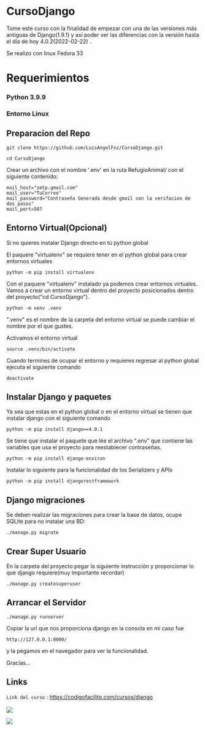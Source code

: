 # CursoDjango

Tome este curso con la finalidad de empezar con una de las versiones más antiguas de Django(1.9.1) y así poder ver las diferencias con la versión hasta el día de hoy 4.0.2(2022-02-22)  .

Se realizo con linux Fedora 33


# Requerimientos

### Python 3.9.9
### Entorno Linux

## Preparacion del Repo
~~~
git clone https://github.com/LuisAngelFnz/CursoDjango.git
~~~
~~~
cd CursoDjango
~~~
Crear un archivo con el nombre '.env' en la ruta RefugioAnimal/ con el siguiente contenido:
~~~
mail_host="smtp.gmail.com"
mail_user="TuCorreo"
mail_password="Contraseña Generada desde gmail con la verifacion de dos pasos"
mail_port=587
~~~


## Entorno Virtual(Opcional)
Si no quieres instalar Django directo en tú python global

El paquere "virtualenv" se requiere tener en el python global para crear entornos virtuales
~~~
python -m pip install virtualenv
~~~
Con el paquere "virtualenv" instalado ya podemos crear entornos virtuales.<br>
Vamos a crear un entorno virtual dentro del proyecto posicionados dentro del proyecto("cd CursoDjango").
~~~
python -m venv .venv
~~~
".venv" es el nombre de la carpeta del entorno virtual se puede cambiar el nombre por el que gustes.


Activamos el entorno virtual
~~~
source .venv/bin/activate
~~~

Cuando termines de ocupar el entorno y requieres regresar al python global ejecuta el siguiente comando
~~~
deactivate
~~~

## Instalar Django y paquetes
Ya sea que estas en el python global o en el entorno virtual se tienen que instalar django con el siguiente comando
~~~
python -m pip install django==4.0.1
~~~
Se tiene que instalar el paquete que lee el archivo ".env" que contiene las variables que usa el proyecto para reestablecer contraseñas.
~~~
python -m pip install django-environ
~~~
Instalar lo siguiente para la funcionalidad de los Serializers y APIs
~~~
python -m pip install djangorestframework
~~~

## Django migraciones
Se deben realizar las migraciones para crear la base de datos, ocupe SQLite para no instalar una BD:
~~~
./manage.py migrate
~~~

## Crear Super Usuario
En la carpeta del proyecto pegar la siguiente instrucción y proporcionar lo que django requiere(muy importante recordar)
~~~
./manage.py createsuperuser
~~~

## Arrancar el Servidor
~~~
./manage.py runserver
~~~

Copiar la url que nos proporciona django en la consola en mi caso fue
~~~
http://127.0.0.1:8000/
~~~

y la pegamos en el navegador para ver la funcionalidad.

Gracias...
<br>
## Links

`Link del curso` : <https://codigofacilito.com/cursos/django>
<br>
<br>
![](https://static.djangoproject.com/img/logos/django-logo-negative.png)

![](https://www.python.org/static/community_logos/python-logo-master-v3-TM-flattened.png)

